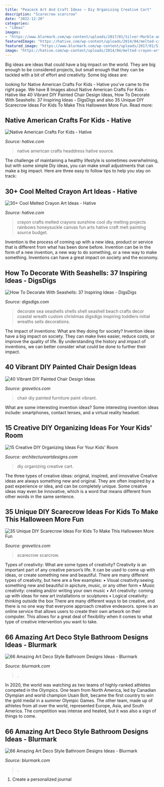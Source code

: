 ```yaml
---
title: "Peacock Art And Craft Ideas ~ Diy Organizing Creative Cart"
description: "Scarecrow scarcrow"
date: "2022-12-20"
categories:
- "ideas"
images:
- "https://www.blurmark.com/wp-content/uploads/2017/01/Silver-Marble-and-Vista-Arte-Linear-Mosaic-Art-Deco-Style-Bathroom-Design.jpg"
featuredImage: "https://hative.com/wp-content/uploads/2014/04/melted-crayon-art/7-you-are-my-sunshine.jpg"
featured_image: "https://www.blurmark.com/wp-content/uploads/2017/01/Silver-Marble-and-Vista-Arte-Linear-Mosaic-Art-Deco-Style-Bathroom-Design.jpg"
image: "https://hative.com/wp-content/uploads/2014/04/melted-crayon-art/7-you-are-my-sunshine.jpg"
---
```



Big ideas are ideas that could have a big impact on the world. They are big enough to be considered projects, but small enough that they can be tackled with a bit of effort and creativity. Some big ideas are: 

	

		
looking for Native American Crafts For Kids - Hative you've came to the right page. We have 8 Images about Native American Crafts For Kids - Hative like 40 Vibrant DIY Painted Chair Design Ideas, How To Decorate With Seashells: 37 Inspiring Ideas - DigsDigs and also 35 Unique DIY Scarecrow Ideas For Kids To Make This Halloween More Fun. Read more:
		
    
## Native American Crafts For Kids - Hative

<img loading=lazy src="https://hative.com/wp-content/uploads/2014/12/native-american-crafts/9-native-american-crafts.jpg" onerror="this.onerror=null;this.src='https://tse3.mm.bing.net/th?id=OIP._sbKmXj8O8ZTdfKLYGNIuQHaKO&amp;pid=15.1';" alt="Native American Crafts For Kids - Hative">

_Source: hative.com_

>native american crafts headdress hative source. 

	

The challenge of maintaining a healthy lifestyle is sometimes overwhelming, but with some simple Diy ideas, you can make small adjustments that can make a big impact. Here are three easy to follow tips to help you stay on track:

    
## 30+ Cool Melted Crayon Art Ideas - Hative

<img loading=lazy src="https://hative.com/wp-content/uploads/2014/04/melted-crayon-art/7-you-are-my-sunshine.jpg" onerror="this.onerror=null;this.src='https://tse1.mm.bing.net/th?id=OIP.wfYKYZ7HG_57JvzGlN3VtgHaJ4&amp;pid=15.1';" alt="30+ Cool Melted Crayon Art Ideas - Hative">

_Source: hative.com_

>crayon crafts melted crayons sunshine cool diy melting projects rainbows honeysuckle canvas fun arts hative craft melt painting source budget. 

	

Invention is the process of coming up with a new idea, product or service that is different from what has been done before. Invention can be in the form of a new invention, a new way to do something, or a new way to make something. Inventions can have a great impact on society and the economy.

    
## How To Decorate With Seashells: 37 Inspiring Ideas - DigsDigs

<img loading=lazy src="http://www.digsdigs.com/photos/how-to-decorate-with-shells-30-554x741.jpg" onerror="this.onerror=null;this.src='https://tse3.mm.bing.net/th?id=OIP.VSZs-IcGzL4ZUFwnp1pygQHaJ5&amp;pid=15.1';" alt="How To Decorate With Seashells: 37 Inspiring Ideas - DigsDigs">

_Source: digsdigs.com_

>decorate sea seashells shells shell seashell beach crafts decor coastal wreath custom christmas digsdigs inspiring toddlers initial wreaths sells decorations. 

	

The impact of inventions: What are they doing for society?
Invention ideas have a big impact on society. They can make lives easier, reduce costs, or improve the quality of life. By understanding the history and impact of inventions, we can better consider what could be done to further their impact.

    
## 40 Vibrant DIY Painted Chair Design Ideas

<img loading=lazy src="http://www.gravetics.com/wp-content/uploads/2017/08/DIY-Chair-Furniture-Art-Look-at-what-a-little-paint-and-fabric-can-do-to-and-old-chair.jpg" onerror="this.onerror=null;this.src='https://tse4.mm.bing.net/th?id=OIP.5fc6ID9aAkxFa6m4nhvbUgHaNO&amp;pid=15.1';" alt="40 Vibrant DIY Painted Chair Design Ideas">

_Source: gravetics.com_

>chair diy painted furniture paint vibrant. 

	

What are some interesting invention ideas?
Some interesting invention ideas include: smartphones, contact lenses, and a virtual reality headset.

    
## 15 Creative DIY Organizing Ideas For Your Kids&#039; Room

<img loading=lazy src="https://www.architectureartdesigns.com/wp-content/uploads/2017/02/15-Creative-DIY-Organizing-Ideas-For-Your-Kids-Room-5.jpg" onerror="this.onerror=null;this.src='https://tse1.mm.bing.net/th?id=OIP.g3xOQeEm54YnT5DcCXLqqgHaLK&amp;pid=15.1';" alt="15 Creative DIY Organizing Ideas For Your Kids&#039; Room">

_Source: architectureartdesigns.com_

>diy organizing creative cart. 

	

The three types of creative ideas: original, inspired, and innovative
Creative ideas are always something new and original. They are often inspired by a past experience or idea, and can be completely unique. Some creative ideas may even be innovative, which is a word that means different from other words in the same sentence.

    
## 35 Unique DIY Scarecrow Ideas For Kids To Make This Halloween More Fun

<img loading=lazy src="https://www.gravetics.com/wp-content/uploads/2017/07/DIY-Pallet-Scarcrow.jpg" onerror="this.onerror=null;this.src='https://tse4.mm.bing.net/th?id=OIP.vS7fFnO4E-OkOofH3C294QHaJ4&amp;pid=15.1';" alt="35 Unique DIY Scarecrow Ideas For Kids To Make This Halloween More Fun">

_Source: gravetics.com_

>scarecrow scarcrow. 

	

Types of creativity: What are some types of creativity?
Creativity is an important part of any creative person’s life. It can be used to come up with ideas, or create something new and beautiful. There are many different types of creativity, but here are a few examples: 
• Visual creativity:seeing something new and beautiful in apicture, music, or any other form 
• Music creativity: creating and/or writing your own music 
• Art creativity: coming up with ideas for new art installations or sculptures 
• Logical creativity: thinking outside the box 
There are many different ways to be creative, and there is no one way that everyone approach creative endeavors. spree is an online service that allows users to create their own artwork on their computer. This allows for a great deal of flexibility when it comes to what type of creative intervention you want to take.

    
## 66 Amazing Art Deco Style Bathroom Designs Ideas - Blurmark

<img loading=lazy src="https://www.blurmark.com/wp-content/uploads/2017/01/Art-Deco-Style-Bathroom-Design-Under-the-Stairs.jpg" onerror="this.onerror=null;this.src='https://tse1.mm.bing.net/th?id=OIP.L4tP279b0d7vZin6gNeNpQHaMS&amp;pid=15.1';" alt="66 Amazing Art Deco Style Bathroom Designs Ideas - Blurmark">

_Source: blurmark.com_

>. 

	

In 2020, the world was watching as two teams of highly-ranked athletes competed in the Olympics. One team from North America, led by Canadian Olympian and world champion Usain Bolt, became the first country to win the gold medal in a summer Olympic Games. The other team, made up of athletes from all over the world, represented Europe, Asia, and South America. The competition was intense and heated, but it was also a sign of things to come.

    
## 66 Amazing Art Deco Style Bathroom Designs Ideas - Blurmark

<img loading=lazy src="https://www.blurmark.com/wp-content/uploads/2017/01/Silver-Marble-and-Vista-Arte-Linear-Mosaic-Art-Deco-Style-Bathroom-Design.jpg" onerror="this.onerror=null;this.src='https://tse3.mm.bing.net/th?id=OIP.H_MF9VbpcaMxWLfmBggMyQDMEy&amp;pid=15.1';" alt="66 Amazing Art Deco Style Bathroom Designs Ideas - Blurmark">

_Source: blurmark.com_

>. 

	

1. Create a personalized journal


